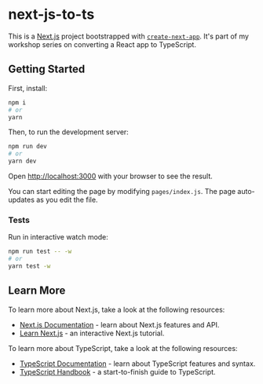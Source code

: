 # next-js-to-ts

This is a [Next.js](https://nextjs.org/) project bootstrapped with [`create-next-app`](https://github.com/vercel/next.js/tree/canary/packages/create-next-app).
It's part of my workshop series on converting a React app to TypeScript.

## Getting Started

First, install:

```bash
npm i
# or
yarn
```

Then, to run the development server:

```bash
npm run dev
# or
yarn dev
```

Open [http://localhost:3000](http://localhost:3000) with your browser to see the result.

You can start editing the page by modifying `pages/index.js`. The page auto-updates as you edit the file.

### Tests

Run in interactive watch mode:

```bash
npm run test -- -w
# or
yarn test -w
```

## Learn More

To learn more about Next.js, take a look at the following resources:

- [Next.js Documentation](https://nextjs.org/docs) - learn about Next.js features and API.
- [Learn Next.js](https://nextjs.org/learn) - an interactive Next.js tutorial.

To learn more about TypeScript, take a look at the following resources:

- [TypeScript Documentation](https://typescriptlang.org/docs) - learn about TypeScript features and syntax.
- [TypeScript Handbook](https://typescriptlang.org/handbook) - a start-to-finish guide to TypeScript.
